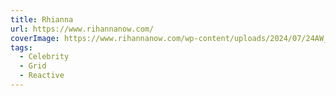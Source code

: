 ```yaml
---
title: Rhianna
url: https://www.rihannanow.com/
coverImage: https://www.rihannanow.com/wp-content/uploads/2024/07/24AW_SP_Fenty-Creeper_Red_Rihanna_040224_01076_v6_FINAL_1x1-640x640.jpg
tags:
  - Celebrity
  - Grid
  - Reactive
---
```

